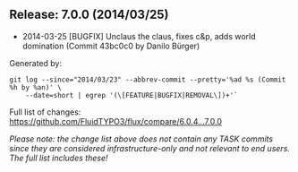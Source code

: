 ## Release: 7.0.0 (2014/03/25)

* 2014-03-25 [BUGFIX] Unclaus the claus, fixes c&p, adds world domination (Commit 43bc0c0 by Danilo Bürger)

Generated by:

```
git log --since="2014/03/23" --abbrev-commit --pretty='%ad %s (Commit %h by %an)' \
    --date=short | egrep '(\[FEATURE|BUGFIX|REMOVAL\])+'`
```

Full list of changes: https://github.com/FluidTYPO3/flux/compare/6.0.4...7.0.0

*Please note: the change list above does not contain any TASK commits since they are considered 
infrastructure-only and not relevant to end users. The full list includes these!*

